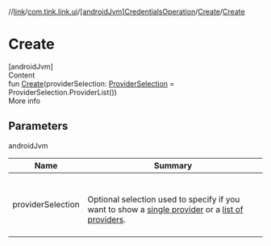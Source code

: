 //[link](../../../index.md)/[com.tink.link.ui](../../index.md)/[[androidJvm]CredentialsOperation](../index.md)/[Create](index.md)/[Create](-create.md)



# Create  
[androidJvm]  
Content  
fun [Create](-create.md)(providerSelection: [ProviderSelection](../../[android-jvm]-provider-selection/index.md) = ProviderSelection.ProviderList())  
More info  


## Parameters  
  
androidJvm  
  
|  Name|  Summary| 
|---|---|
| <a name="com.tink.link.ui/CredentialsOperation.Create/Create/#com.tink.link.ui.ProviderSelection/PointingToDeclaration/"></a>providerSelection| <a name="com.tink.link.ui/CredentialsOperation.Create/Create/#com.tink.link.ui.ProviderSelection/PointingToDeclaration/"></a><br><br>Optional selection used to specify if you want to show a [single provider](../../[android-jvm]-provider-selection/-single-provider/index.md) or a [list of providers](../../[android-jvm]-provider-selection/-provider-list/index.md).<br><br>
  
  



